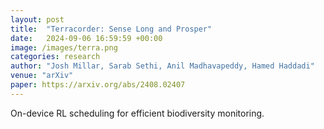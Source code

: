 ```yaml
---
layout: post
title:  "Terracorder: Sense Long and Prosper"
date:   2024-09-06 16:59:59 +00:00
image: /images/terra.png
categories: research
author: "Josh Millar, Sarab Sethi, Anil Madhavapeddy, Hamed Haddadi"
venue: "arXiv"
paper: https://arxiv.org/abs/2408.02407
---
```

On-device RL scheduling for efficient biodiversity monitoring.